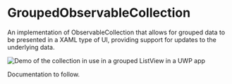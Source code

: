 # GroupedObservableCollection
An implementation of ObservableCollection that allows for grouped data to be presented in a XAML type of UI, providing support for updates to the underlying data. 

![Demo of the collection in use in a grouped ListView in a UWP app](https://raw.githubusercontent.com/mikegoatly/GroupedObservableCollection/master/docs/demo.gif)

Documentation to follow.
